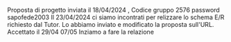 Proposta di progetto inviata il 18/04/2024 , Codice gruppo 2576 password sapofede2003
Il 23/04/2024 ci siamo incontrati per relizzare lo schema E/R richiesto dal Tutor. Lo abbiamo inviato e modificato la proposta sull'URL. Accettato il 29/04
07/05 Inziamo a fare la relazione
